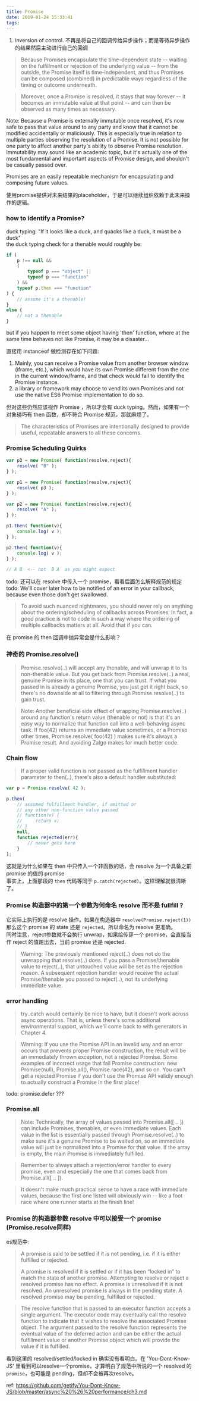 ```yaml
---
title: Promise
date: 2019-01-24 15:33:41
tags:
---
```

1. inversion of control. 不再是将自己的回调传给异步操作；而是等待异步操作的结果然后主动进行自己的回调

> Because Promises encapsulate the time-dependent state -- waiting on the fulfillment or rejection of the underlying value -- from the outside, the Promise itself is time-independent, and thus Promises can be composed (combined) in predictable ways regardless of the timing or outcome underneath.

> Moreover, once a Promise is resolved, it stays that way forever -- it becomes an immutable value at that point -- and can then be observed as many times as necessary.

Note: Because a Promise is externally immutable once resolved, it's now safe to pass that value around to any party and know that it cannot be modified accidentally or maliciously. This is especially true in relation to multiple parties observing the resolution of a Promise. It is not possible for one party to affect another party's ability to observe Promise resolution. Immutability may sound like an academic topic, but it's actually one of the most fundamental and important aspects of Promise design, and shouldn't be casually passed over.

Promises are an easily repeatable mechanism for encapsulating and composing future values.

使用promise提供对未来结果的placeholder，于是可以继续组织依赖于此未来操作的逻辑。


### how to identify a Promise?

duck typing:  "If it looks like a duck, and quacks like a duck, it must be a duck"  
the duck typing check for a thenable would roughly be:
```javascript
if (
	p !== null &&
	(
		typeof p === "object" ||
		typeof p === "function"
	) &&
	typeof p.then === "function"
) {
	// assume it's a thenable!
}
else {
	// not a thenable
}
```
 but if you happen to meet some object having 'then' function, where at the same time behaves not like Promise, it may be a disaster...

直接用 instanceof 做检测存在如下问题:
1. Mainly, you can receive a Promise value from another browser window (iframe, etc.), which would have its own Promise different from the one in the current window/frame, and that check would fail to identify the Promise instance.
2. a library or framework may choose to vend its own Promises and not use the native ES6 Promise implementation to do so. 

但对这些仍然应该视作 Promise ，所以才会有 duck typing。然而，如果有一个对象碰巧有 then 函数，却不符合 Promise 规范，那就麻烦了。


> The characteristics of Promises are intentionally designed to provide useful, repeatable answers to all these concerns.

### Promise Scheduling Quirks

```javascript
var p3 = new Promise( function(resolve,reject){
	resolve( "B" );
} );

var p1 = new Promise( function(resolve,reject){
	resolve( p3 );
} );

var p2 = new Promise( function(resolve,reject){
	resolve( "A" );
} );

p1.then( function(v){
	console.log( v );
} );

p2.then( function(v){
	console.log( v );
} );

// A B  <-- not  B A  as you might expect
```

todo: 还可以在 resolve 中传入一个 promise，看看后面怎么解释规范的规定  
todo: We'll cover later how to be notified of an error in your callback, because even those don't get swallowed.

> To avoid such nuanced nightmares, you should never rely on anything about the ordering/scheduling of callbacks across Promises. In fact, a good practice is not to code in such a way where the ordering of multiple callbacks matters at all. Avoid that if you can.


在 promise 的 then 回调中抛异常会是什么影响？

### 神奇的 Promise.resolve()
> Promise.resolve(..) will accept any thenable, and will unwrap it to its non-thenable value. But you get back from Promise.resolve(..) a real, genuine Promise in its place, one that you can trust. If what you passed in is already a genuine Promise, you just get it right back, so there's no downside at all to filtering through Promise.resolve(..) to gain trust.

> Note: Another beneficial side effect of wrapping Promise.resolve(..) around any function's return value (thenable or not) is that it's an easy way to normalize that function call into a well-behaving async task. If foo(42) returns an immediate value sometimes, or a Promise other times, Promise.resolve( foo(42) ) makes sure it's always a Promise result. And avoiding Zalgo makes for much better code.

### Chain flow
> If a proper valid function is not passed as the fulfillment handler parameter to then(..), there's also a default handler substituted:
```javascript
var p = Promise.resolve( 42 );

p.then(
	// assumed fulfillment handler, if omitted or
	// any other non-function value passed
	// function(v) {
	//     return v;
	// }
	null,
	function rejected(err){
		// never gets here
	}
);
```
这就是为什么如果在 then 中只传入一个非函数的话，会 resolve 为一个具备之前 promise 的值的 promise  
事实上，上面那段的 `then` 代码等同于 `p.catch(rejected)`。这样理解就很清晰了。

### Promise 构造器中的第一个参数为何命名 resolve 而不是 fullfill ?
它实际上执行的是 resolve 操作。如果在构造器中 `resolve(Promise.reject(1))` 那么这个 promise 的 state 还是 `rejected`。所以命名为 resolve 更准确。  
同时注意，reject参数就不会执行 unwrap，如果给传穿一个 promise，会直接当作 reject 的值跑出去，当前 promise 还是 rejected.  
> Warning: The previously mentioned reject(..) does not do the unwrapping that resolve(..) does. If you pass a Promise/thenable value to reject(..), that untouched value will be set as the rejection reason. A subsequent rejection handler would receive the actual Promise/thenable you passed to reject(..), not its underlying immediate value.

### error handling
> try..catch would certainly be nice to have, but it doesn't work across async operations. That is, unless there's some additional environmental support, which we'll come back to with generators in Chapter 4.

> Warning: If you use the Promise API in an invalid way and an error occurs that prevents proper Promise construction, the result will be an immediately thrown exception, not a rejected Promise. Some examples of incorrect usage that fail Promise construction: new Promise(null), Promise.all(), Promise.race(42), and so on. You can't get a rejected Promise if you don't use the Promise API validly enough to actually construct a Promise in the first place!

todo: promise.defer ???


### Promise.all
> Note: Technically, the array of values passed into Promise.all([ .. ]) can include Promises, thenables, or even immediate values. Each value in the list is essentially passed through Promise.resolve(..) to make sure it's a genuine Promise to be waited on, so an immediate value will just be normalized into a Promise for that value. If the array is empty, the main Promise is immediately fulfilled.

> Remember to always attach a rejection/error handler to every promise, even and especially the one that comes back from Promise.all([ .. ]).

> It doesn't make much practical sense to have a race with immediate values, because the first one listed will obviously win -- like a foot race where one runner starts at the finish line!

### Promise 的构造器参数 resolve 中可以接受一个 promise (Promise.resolve同样)
es规范中:
<blockquote>
A promise is said to be settled if it is not pending, i.e. if it is either fulfilled or rejected.

A promise is resolved if it is settled or if it has been “locked in” to match the state of another promise. Attempting to resolve or reject a resolved promise has no effect. A promise is unresolved if it is not resolved. An unresolved promise is always in the pending state. A resolved promise may be pending, fulfilled or rejected.
</blockquote> 

> The resolve function that is passed to an executor function accepts a single argument. The executor code may eventually call the resolve function to indicate that it wishes to resolve the associated Promise object. The argument passed to the resolve function represents the eventual value of the deferred action and can be either the actual fulfillment value or another Promise object which will provide the value if it is fulfilled.

看到这里的 resolved/settled/locked in 确实没有看明白。在 'You-Dont-Know-JS' 里看到可以resolve一个promise，才算明白了规范中所说的一个 resolved 的 `promise`，也可能是 pending，但却不会被再次resolve。

ref:
https://github.com/getify/You-Dont-Know-JS/blob/master/async%20%26%20performance/ch3.md